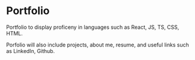 # Portfolio

Portfolio to display proficeny in languages such as React, JS, TS, CSS, HTML. 

Porfolio will also include projects, about me, resume, and useful links such as LinkedIn, Github.

